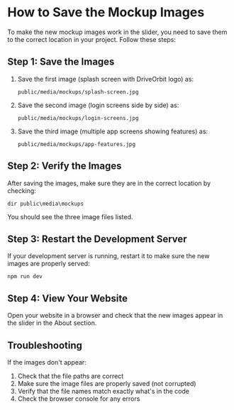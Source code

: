 # How to Save the Mockup Images

To make the new mockup images work in the slider, you need to save them to the correct location in your project. Follow these steps:

## Step 1: Save the Images

1. Save the first image (splash screen with DriveOrbit logo) as:
   ```
   public/media/mockups/splash-screen.jpg
   ```

2. Save the second image (login screens side by side) as:
   ```
   public/media/mockups/login-screens.jpg
   ```

3. Save the third image (multiple app screens showing features) as:
   ```
   public/media/mockups/app-features.jpg
   ```

## Step 2: Verify the Images

After saving the images, make sure they are in the correct location by checking:
```
dir public\media\mockups
```

You should see the three image files listed.

## Step 3: Restart the Development Server

If your development server is running, restart it to make sure the new images are properly served:
```
npm run dev
```

## Step 4: View Your Website

Open your website in a browser and check that the new images appear in the slider in the About section.

## Troubleshooting

If the images don't appear:
1. Check that the file paths are correct
2. Make sure the image files are properly saved (not corrupted)
3. Verify that the file names match exactly what's in the code
4. Check the browser console for any errors
